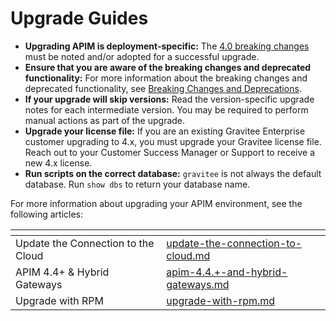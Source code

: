 # Upgrade Guides

* **Upgrading APIM is deployment-specific:** The [4.0 breaking changes](../release-information/breaking-changes-and-deprecations.md#id-4.0-breaking-changes) must be noted and/or adopted for a successful upgrade.
* **Ensure that you are aware of the breaking changes and deprecated functionality:** For more information about the breaking changes and deprecated functionality, see [Breaking Changes and Deprecations](../release-information/breaking-changes-and-deprecations.md).
* **If your upgrade will skip versions:** Read the version-specific upgrade notes for each intermediate version. You may be required to perform manual actions as part of the upgrade.
* **Upgrade your license file:** If you are an existing Gravitee Enterprise customer upgrading to 4.x, you must upgrade your Gravitee license file. Reach out to your Customer Success Manager or Support to receive a new 4.x license.
* **Run scripts on the correct database:** `gravitee` is not always the default database. Run `show dbs` to return your database name.

For more information about upgrading your APIM environment, see the following articles:&#x20;

<table data-view="cards"><thead><tr><th></th><th data-hidden data-card-target data-type="content-ref"></th></tr></thead><tbody><tr><td>Update the Connection to the Cloud</td><td><a href="update-the-connection-to-cloud.md">update-the-connection-to-cloud.md</a></td></tr><tr><td>APIM 4.4+ &#x26; Hybrid Gateways</td><td><a href="apim-4.4.+-and-hybrid-gateways.md">apim-4.4.+-and-hybrid-gateways.md</a></td></tr><tr><td>Upgrade with RPM</td><td><a href="upgrade-with-rpm.md">upgrade-with-rpm.md</a></td></tr></tbody></table>

